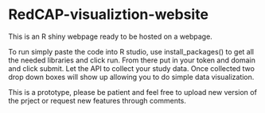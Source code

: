 # RedCAP-visualiztion-website
This is an R shiny webpage ready to be hosted on a webpage.

To run simply paste the code into R studio, use install_packages() to get all the needed libraries and click run.
From there put in your token and domain and click submit. Let the API to collect your study data.
Once collected two drop down boxes will show up allowing you to do simple data visualization. 

This is a prototype, please be patient and feel free to upload new version of the prject or request new features through comments.

